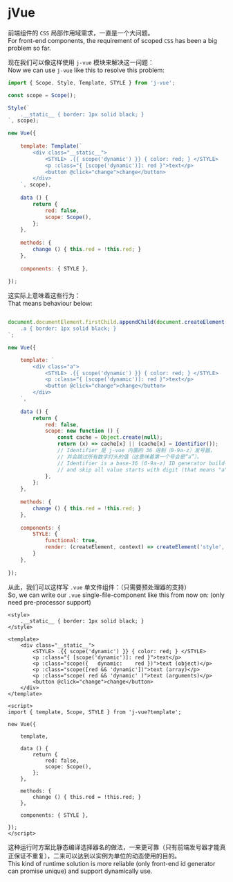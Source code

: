 ﻿# jVue

前端组件的 `CSS` 局部作用域需求，一直是一个大问题。  
For front-end components, the requirement of scoped `CSS` has been a big problem so far.

现在我们可以像这样使用 `j-vue` 模块来解决这一问题：  
Now we can use `j-vue` like this to resolve this problem:

```js
import { Scope, Style, Template, STYLE } from 'j-vue';

const scope = Scope();

Style(`
	.__static__ { border: 1px solid black; }
`, scope);

new Vue({
	
	template: Template(`
		<div class="__static__">
			<STYLE> .{{ scope('dynamic') }} { color: red; } </STYLE>
			<p :class="{ [scope('dynamic')]: red }">text</p>
			<button @click="change">change</button>
		</div>
	`, scope),
	
	data () {
		return {
			red: false,
			scope: Scope(),
		};
	},
	
	methods: {
		change () { this.red = !this.red; }
	},
	
	components: { STYLE },
	
});
```

这实际上意味着这些行为：  
That means behaviour below:

```js

document.documentElement.firstChild.appendChild(document.createElement('style')).textContent = `
	.a { border: 1px solid black; }
`;

new Vue({

	template: `
		<div class="a">
			<STYLE> .{{ scope('dynamic') }} { color: red; } </STYLE>
			<p :class="{ [scope('dynamic')]: red }">text</p>
			<button @click="change">change</button>
		</div>
	`,
	
	data () {
		return {
			red: false,
			scope: new function () {
				const cache = Object.create(null);
				return (x) => cache[x] || (cache[x] = Identifier());
				// Identifier 是 j-vue 内置的 36 进制（0-9a-z）发号器，
				// 并会跳过所有数字打头的值（这意味着第一个号会是“a”）。
				// Identifier is a base-36 (0-9a-z) ID generator build-in j-vue,
				// and skip all value starts with digit (that means "a" will be the 1st ID).
			},
		};
	},
	
	methods: {
		change () { this.red = !this.red; }
	},
	
	components: {
		STYLE: {
			functional: true,
			render: (createElement, context) => createElement('style', context.data, context.children),
		}
	},
	
});
```

从此，我们可以这样写 `.vue` 单文件组件：（只需要预处理器的支持）  
So, we can write our `.vue` single-file-component like this from now on: (only need pre-processor support)

```vue
<style>
	.__static__ { border: 1px solid black; }
</style>

<template>
	<div class="__static__">
		<STYLE> .{{ scope('dynamic') }} { color: red; } </STYLE>
		<p :class="{ [scope('dynamic')]: red }">text</p>
		<p :class="scope({   dynamic:    red })">text (object)</p>
		<p :class="scope([red && 'dynamic'])">text (array)</p>
		<p :class="scope( red && 'dynamic' )">text (arguments)</p>
		<button @click="change">change</button>
	</div>
</template>

<script>
import { template, Scope, STYLE } from 'j-vue?template';

new Vue({
	
	template,
	
	data () {
		return {
			red: false,
			scope: Scope(),
		};
	},
	
	methods: {
		change () { this.red = !this.red; }
	},
	
	components: { STYLE },
	
});
</script>
```

这种运行时方案比静态编译选择器名的做法，一来更可靠（只有前端发号器才能真正保证不重复），二来可以达到以实例为单位的动态使用的目的。  
This kind of runtime solution is more reliable (only front-end id generator can promise unique) and support dynamically use.
